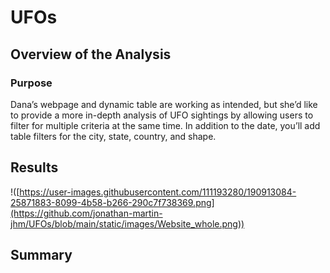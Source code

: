 # UFOs

## Overview of the Analysis
### Purpose
Dana’s webpage and dynamic table are working as intended, but she’d like to provide a more in-depth analysis of UFO sightings by allowing users to filter for multiple criteria at the same time. In addition to the date, you’ll add table filters for the city, state, country, and shape.

## Results

!([https://user-images.githubusercontent.com/111193280/190913084-25871883-8099-4b58-b266-290c7f738369.png](https://github.com/jonathan-martin-jhm/UFOs/blob/main/static/images/Website_whole.png))

## Summary
